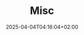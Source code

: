 ---
weight: 999
title: "Misc"
description: "[Hardware](./misc/hardware) • [InstantMessaging](./misc/instantmessaging) • [NTP](./misc/ntp) • [RemoteInstall](./misc/remoteinstall)"
icon: "shuffle"
date: "2025-04-04T04:16:04+02:00"
lastmod: "2025-04-04T04:16:04+02:00"
toc: true
---